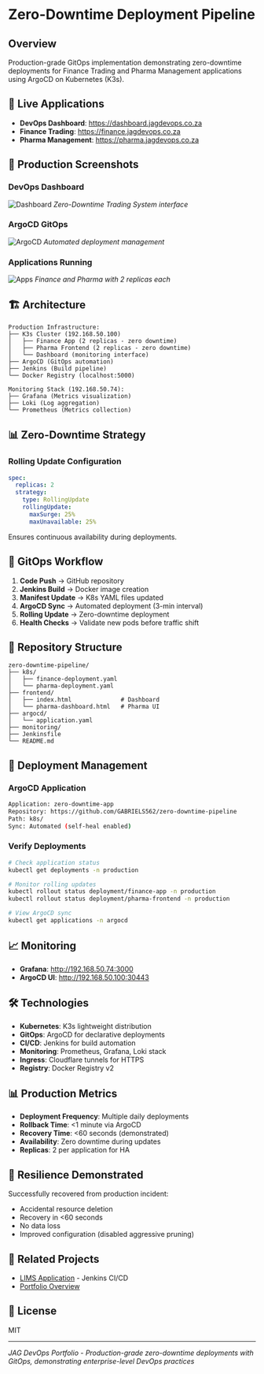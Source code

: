 # Zero-Downtime Deployment Pipeline

## Overview

Production-grade GitOps implementation demonstrating zero-downtime deployments for Finance Trading and Pharma Management applications using ArgoCD on Kubernetes (K3s).

## 🚀 Live Applications

- **DevOps Dashboard**: https://dashboard.jagdevops.co.za
- **Finance Trading**: https://finance.jagdevops.co.za  
- **Pharma Management**: https://pharma.jagdevops.co.za

## 📸 Production Screenshots

### DevOps Dashboard
![Dashboard](docs/screenshots/dashboard.png)
*Zero-Downtime Trading System interface*

### ArgoCD GitOps
![ArgoCD](docs/screenshots/argocd.png)
*Automated deployment management*

### Applications Running
![Apps](docs/screenshots/apps.png)
*Finance and Pharma with 2 replicas each*

## 🏗️ Architecture

```
Production Infrastructure:
├── K3s Cluster (192.168.50.100)
│   ├── Finance App (2 replicas - zero downtime)
│   ├── Pharma Frontend (2 replicas - zero downtime)
│   └── Dashboard (monitoring interface)
├── ArgoCD (GitOps automation)
├── Jenkins (Build pipeline)
└── Docker Registry (localhost:5000)

Monitoring Stack (192.168.50.74):
├── Grafana (Metrics visualization)
├── Loki (Log aggregation)
└── Prometheus (Metrics collection)
```

## 📊 Zero-Downtime Strategy

### Rolling Update Configuration
```yaml
spec:
  replicas: 2
  strategy:
    type: RollingUpdate
    rollingUpdate:
      maxSurge: 25%
      maxUnavailable: 25%
```

Ensures continuous availability during deployments.

## 🔄 GitOps Workflow

1. **Code Push** → GitHub repository
2. **Jenkins Build** → Docker image creation
3. **Manifest Update** → K8s YAML files updated
4. **ArgoCD Sync** → Automated deployment (3-min interval)
5. **Rolling Update** → Zero-downtime deployment
6. **Health Checks** → Validate new pods before traffic shift

## 📁 Repository Structure

```
zero-downtime-pipeline/
├── k8s/
│   ├── finance-deployment.yaml
│   └── pharma-deployment.yaml
├── frontend/
│   ├── index.html              # Dashboard
│   └── pharma-dashboard.html   # Pharma UI
├── argocd/
│   └── application.yaml
├── monitoring/
├── Jenkinsfile
└── README.md
```

## 🚀 Deployment Management

### ArgoCD Application
```bash
Application: zero-downtime-app
Repository: https://github.com/GABRIELS562/zero-downtime-pipeline
Path: k8s/
Sync: Automated (self-heal enabled)
```

### Verify Deployments
```bash
# Check application status
kubectl get deployments -n production

# Monitor rolling updates
kubectl rollout status deployment/finance-app -n production
kubectl rollout status deployment/pharma-frontend -n production

# View ArgoCD sync
kubectl get applications -n argocd
```

## 📈 Monitoring

- **Grafana**: http://192.168.50.74:3000
- **ArgoCD UI**: http://192.168.50.100:30443

## 🛠️ Technologies

- **Kubernetes**: K3s lightweight distribution
- **GitOps**: ArgoCD for declarative deployments
- **CI/CD**: Jenkins for build automation
- **Monitoring**: Prometheus, Grafana, Loki stack
- **Ingress**: Cloudflare tunnels for HTTPS
- **Registry**: Docker Registry v2

## 📊 Production Metrics

- **Deployment Frequency**: Multiple daily deployments
- **Rollback Time**: <1 minute via ArgoCD
- **Recovery Time**: <60 seconds (demonstrated)
- **Availability**: Zero downtime during updates
- **Replicas**: 2 per application for HA

## 🚨 Resilience Demonstrated

Successfully recovered from production incident:
- Accidental resource deletion
- Recovery in <60 seconds
- No data loss
- Improved configuration (disabled aggressive pruning)

## 🔗 Related Projects

- [LIMS Application](https://github.com/GABRIELS562/JAG-LABSCIENTIFIC-DNA) - Jenkins CI/CD
- [Portfolio Overview](https://github.com/GABRIELS562)

## 📝 License

MIT

---
*JAG DevOps Portfolio - Production-grade zero-downtime deployments with GitOps, demonstrating enterprise-level DevOps practices*
